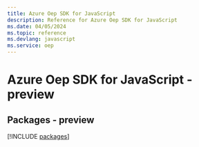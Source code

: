 ```yaml
---
title: Azure Oep SDK for JavaScript
description: Reference for Azure Oep SDK for JavaScript
ms.date: 04/05/2024
ms.topic: reference
ms.devlang: javascript
ms.service: oep
---
```

# Azure Oep SDK for JavaScript - preview
## Packages - preview
[!INCLUDE [packages](oep-index.md)]